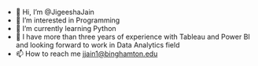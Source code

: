 - 👋 Hi, I’m @JigeeshaJain
- 👀 I’m interested in Programming
- 🌱 I’m currently learning Python
- 💞️ I have more than three years of experience with Tableau and Power BI and looking forward to work in Data Analytics field
- 📫 How to reach me jjain1@binghamton.edu

<!---
JigeeshaJain/JigeeshaJain is a ✨ special ✨ repository because its `README.md` (this file) appears on your GitHub profile.
You can click the Preview link to take a look at your changes.
--->
